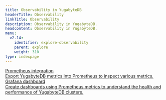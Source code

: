 ```yaml
---
title: Observability in YugabyteDB
headerTitle: Observability
linkTitle: Observability
description: Observability in YugabyteDB.
headcontent: Observability in YugabyteDB.
menu:
  v2.14:
    identifier: explore-observability
    parent: explore
    weight: 310
type: indexpage
---
```

<div class="row">

  <div class="col-12 col-md-6 col-lg-12 col-xl-6">
    <a class="section-link icon-offset" href="./prometheus-integration/macos/">
      <div class="head">
        <div class="icon"><i class="fa-solid fa-chart-line"></i></div>
        <div class="title">Prometheus integration</div>
      </div>
      <div class="body">
          Export YugabyteDB metrics into Prometheus to inspect various metrics.
      </div>
    </a>
  </div>

  <div class="col-12 col-md-6 col-lg-12 col-xl-6">
    <a class="section-link icon-offset" href="./grafana-dashboard/grafana/">
      <div class="head">
        <div class="icon"><i class="fa-solid fa-chart-bar"></i></div>
        <div class="title">Grafana dashboard</div>
      </div>
      <div class="body">
          Create dashboards using Prometheus metrics to understand the health and performance of YugabyteDB clusters.
      </div>
    </a>
  </div>
</div>
